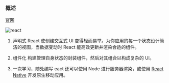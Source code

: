 ### 概述

[官网](https://react.docschina.org/)

![react](/assets/img/react.png)


1. 声明式
   React 使创建交互式 UI 变得轻而易举。为你应用的每一个状态设计简洁的视图，当数据变动时 React 能高效更新并渲染合适的组件。

2. 组件化
   构建管理自身状态的封装组件，然后对其组合以构成复杂的 UI。

3. 一次学习，随处编写
   eact 还可以使用 Node 进行服务器渲染，或使用 [React Native](https://reactnative.dev/) 开发原生移动应用。
